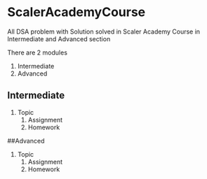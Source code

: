 # ScalerAcademyCourse
All DSA problem with Solution solved in Scaler Academy Course in Intermediate and Advanced section

There are 2 modules
1. Intermediate
2. Advanced



## Intermediate
1. Topic
    1. Assignment
    2. Homework
    
##Advanced
1. Topic
    1. Assignment
    2. Homework
